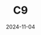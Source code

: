 ---
title: C9
date: 2024-11-04

weapon: 
-
    primary: Max Level
    item: Level 43
-
    primary: Military Camo's
    item: 2000 Critical Kills 
-
    primary: Special Camo 1
    item: 30 Parasite Kills
-
    primary: Special Camo 2
    item: 300 kills while packed
-
    primary: Gold Camo
    item: 10 kills rapidly 15 times
-
    primary: Liberty Falls Location
    item: Riverside 
-
    primary: Terminus Location
    item: Communications
-
    primary: Uncommon (Green)
    item: 1750
# -
#     primary: Rare (Blue)
#     item: 
# -
#     primary: Epic (Purple)
#     item: 
# -
#     primary: Legendary (Orange)
#     item: 

tags: weaponBuild
---